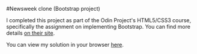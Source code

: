 #Newsweek clone (Bootstrap project)

I completed this project as part of the Odin Project's HTML5/CSS3 course, specifically the assignment on implementing Bootstrap. You can find more details [on their site](http://www.theodinproject.com/html5-and-css3/using-bootstrap).

You can view my solution in your browser [here](https://htmlpreview.github.io/?https://github.com/ubershibs/odin-html-css/blob/master/newsweek/index.html).